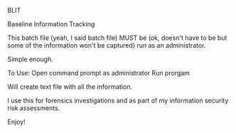 BLIT

Baseline Information Tracking

This batch file (yeah, I said batch file) MUST be (ok, doesn't have to be but some of the information won't be captured) run as an administrator.

Simple enough.


To Use:
Open command prompt as administrator
Run prorgam

Will create text file with all the information.

I use this for forensics investigations and as part of my information security risk assessments.

Enjoy!
